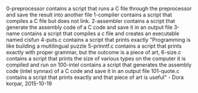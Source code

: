0-preprocessor contains a script that runs a C file through the preprocessor and save the result into another file
1-compiler contains a script that compiles a C file but does not link.
2-assembler contains a script that generate the assembly code of a C code and save it in an output file
3-name contains a script that compiles a c file and creates an executable named cisfun
4-puts.c contains a script that prints exactly "Programming is like building a multilingual puzzle
5-prinntf.c contains a script that prints exactly with proper grammar, but the outcome is a piece of art,
6-size.c contains a script that prints the size of various types on the computer it is compiled and run on
100-intel contains a script that generates the assembly code (intel synnax) of a C code and save it in an output file
101-quote.c contains a script that prints exactly and that piece of art is
useful" - Dora korpar, 2015-10-19
